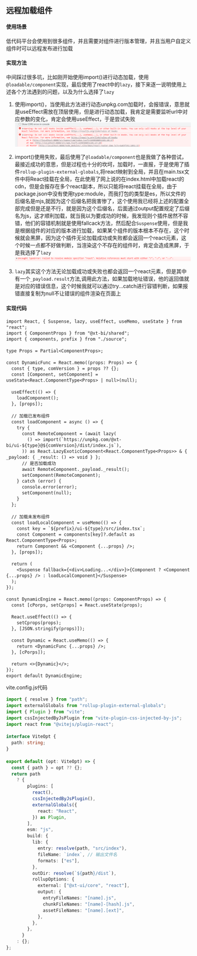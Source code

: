 ## 远程加载组件

#### 使用场景
低代码平台会使用到很多组件，并且需要对组件进行版本管理，并且当用户自定义组件时可以远程发布进行加载

#### 实现方法
中间踩过很多坑，比如刚开始使用import()进行动态加载，使用`@loadable/component`实现，最后使用了react中的`lazy`，接下来逐一说明使用上述各个方法遇到的问题，以及为什么选择了`lazy`

1. 使用import()，当使用此方法进行动态unpkg.com加载时，会报错误，意思就是useEffect需放在顶层使用，但是进行动态加载，我肯定是需要监听url中对应参数的变化，肯定会使用useEffect，于是尝试失败
![Alt text](0aa1701e0e83157dd1982d3e907375d.png)

2. import()使用失败，最后使用了`@loadable/component`也是我做了各种尝试，最接近成功的意思，但是过程也十分的坎坷，加载时，一直报，于是使用了插件`rollup-plugin-external-globals`,将react映射到全局，并且在main.tsx文件中将React挂载在全局，在此使用了网上说的在index.html中加载react的cdn，但是会报存在多个react副本，所以只能将react挂载在全局，由于package.json中没有使用type:module，而我打包的类型是es，所以文件的后缀名是mjs,就因为这个后缀名把我害惨了，这个使用我已经将上述的配置全部完成但是还是不行，就是因为这个后缀名，后面通过output配置规定了后缀名为js，这才顺利加载，就当我以为要成功的时候，我发现则个插件居然不容错，他们的容错机制就是使用fallcack方法，然后配合`Suspense`使用，但是我是根据组件的对应的版本进行加载，如果某个组件的版本根本不存在，这个时候就会黑屏，因为这个插件无论加载成功或失败都会返回一个react元素，这个时候一点都不好做判断，当渲染这个不存在的组件时，肯定会造成黑屏，于是我选择了`lazy`
![Alt text](97a62ccde9b580f786eb2d6782139c1.png)

3. `lazy`其实这个方法无论加载成功或失败也都会返回一个react元素，但是其中有一个`_payload.result`方法,调用此方法，如果加载地址错误，他的返回值就是对应的错误信息，这个时候我就可以通过try...catch进行容错判断，如果报错直接复制为null不让错误的组件渲染在页面上

#### 实现代码
```tsx
import React, { Suspense, lazy, useEffect, useMemo, useState } from "react";
import { ComponentProps } from "@xt-bi/shared";
import { components, prefix } from "./source";

type Props = Partial<ComponentProps>;

const DynamicFunc = React.memo((props: Props) => {
  const { type, comVersion } = props ?? {};
  const [Component, setComponent] = useState<React.ComponentType<Props> | null>(null);

  useEffect(() => {
    loadComponent();
  }, [props]);

  // 加载已发布组件
  const loadComponent = async () => {
    try {
      const RemoteComponent = (await lazy(
        () => import(`https://unpkg.com/@xt-bi/ui-${type}@${comVersion}/dist/index.js`),
      )) as React.LazyExoticComponent<React.ComponentType<Props>> & { _payload: { _result: () => void } };
      // 是否加载成功
      await RemoteComponent._payload._result();
      setComponent(RemoteComponent);
    } catch (error) {
      console.error(error);
      setComponent(null);
    }
  };

  // 加载未发布组件
  const loadLocalComponent = useMemo(() => {
    const key = `${prefix}/ui-${type}/src/index.tsx`;
    const Component = components[key]?.default as React.ComponentType<Props>;
    return Component && <Component {...props} />;
  }, [props]);

  return (
    <Suspense fallback={<div>Loading...</div>}>{Component ? <Component {...props} /> : loadLocalComponent}</Suspense>
  );
});

const DynamicEngine = React.memo((props: ComponentProps) => {
  const [cPorps, setCprops] = React.useState(props);

  React.useEffect(() => {
    setCprops(props);
  }, [JSON.stringify(props)]);

  const Dynamic = React.useMemo(() => {
    return <DynamicFunc {...props} />;
  }, [cPorps]);

  return <>{Dynamic}</>;
});
export default DynamicEngine;

```

vite.config.js代码
```ts
import { resolve } from "path";
import externalGlobals from "rollup-plugin-external-globals";
import { Plugin } from "vite";
import cssInjectedByJsPlugin from "vite-plugin-css-injected-by-js";
import react from "@vitejs/plugin-react";

interface ViteOpt {
  path: string;
}

export default (opt: ViteOpt) => {
  const { path } = opt ?? {};
  return path
    ? {
        plugins: [
          react(),
          cssInjectedByJsPlugin(),
          externalGlobals({
            react: "React",
          }) as Plugin,
        ],
        esm: "js",
        build: {
          lib: {
            entry: resolve(path, "src/index"),
            fileName: `index`, // 输出文件名
            formats: ["es"],
          },
          outDir: resolve(`${path}/dist`),
          rollupOptions: {
            external: ["@xt-ui/core", "react"],
            output: {
              entryFileNames: "[name].js",
              chunkFileNames: "[name]-[hash].js",
              assetFileNames: "[name].[ext]",
            },
          },
        },
      }
    : {};
};

```